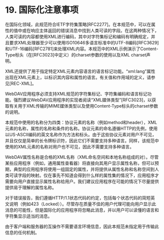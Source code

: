 # 19. 国际化注意事项

在国际化领域，此规范符合IETF字符集策略[RFC2277]。在本规范中，可以在属性的值中或在响应主体返回的错误消息中找到人类可读的字段。在这两种情况下，人类可读的内容都使用XML进行编码，其中对字符集标记和编码有明确规定，并且要求XML处理器至少可以使用ISO10646多语言标准中的UTF-8编码[RFC3629]和UTF-16编码[RFC2781]来处理XML内容。本规范中的XML示例演示了Content-Type标头（在[RFC3023]中定义）的charset参数的使用以及XML charset声明。

XML还提供了用于指定特定XML元素内容语言的语言标记功能。“xml:lang”属性出现在XML元素上，以标识其内容和属性的语言。有关值和作用域的定义，请参见[REC-XML]。

WebDAV应用程序必须支持XML规范的字符集标记、字符集编码和语言标记功能。强烈建议WebDAV应用程序的实现者阅读“XML媒体类型”[RFC3023]，以获取有关用于XML传输的MIME媒体类型以及使用Content-Type标头的charset参数的说明。

本规范中使用的名称分为四类：协议元素的名称（例如method和header），XML元素的名称，属性的名称和条件的名称。协议元素的命名遵循HTTP的先例，使用以US-ASCII编码的英文名称作为方法和标头。由于这些协议元素对用户不可见，并且仅仅是简单的长令牌标识符，因此它们不需要支持多种语言。同样，该规范中使用的XML元素的名称对用户也不可见，因此不需要支持多种语言。

WebDAV属性名称是合格的XML名称（XML命名空间和本地名称组成的对）。尽管某些应用程序（例如，通用属性查看器）将直接向其用户显示属性名称，但可以预期，典型的应用程序将使用一组固定的属性，并将提供从属性名称和名称空间到人类可读字段的映射。仅在事先不知道会得到什么样的属性集的情况下，应用程序才需要向用户直接显示属性名称给用户。我们建议应用程序在可能的情况下尽量提供提供易于理解的属性名称。

对于错误报告，我们遵循HTTP/1.1状态代码的约定，包括每个状态代码的简短英文说明（例如423（Locked））。尽管存在质量不佳的用户代理可能向用户显示此消息的可能性，但是国际化的应用程序将忽略此消息，并以用户可以读懂的语言和字符集显示适当的消息。

由于客户端和服务器的互操作不需要语言环境信息，因此本规范未指定用于传输此信息的任何机制。